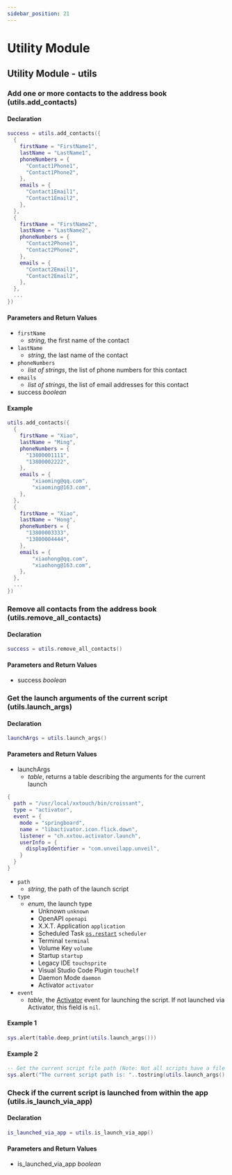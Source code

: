 ```yaml
---
sidebar_position: 21
---
```


# Utility Module

## Utility Module - utils

### Add one or more contacts to the address book \(**utils\.add\_contacts**\)

#### Declaration

```lua
success = utils.add_contacts({
  {
    firstName = "FirstName1",
    lastName = "LastName1",
    phoneNumbers = {
      "Contact1Phone1",
      "Contact1Phone2",
    },
    emails = {
      "Contact1Email1",
      "Contact1Email2",
    },
  },
  {
    firstName = "FirstName2",
    lastName = "LastName2",
    phoneNumbers = {
      "Contact2Phone1",
      "Contact2Phone2",
    },
    emails = {
      "Contact2Email1",
      "Contact2Email2",
    },
  },
  ...
})
```

#### Parameters and Return Values

- `firstName`
  - *string*, the first name of the contact
- `lastName`
  - *string*, the last name of the contact
- `phoneNumbers`
  - *list of strings*, the list of phone numbers for this contact
- `emails`
  - *list of strings*, the list of email addresses for this contact
- success *boolean*

#### Example

```lua title="utils.add_contacts"
utils.add_contacts({
  {
    firstName = "Xiao",
    lastName = "Ming",
    phoneNumbers = {
      "13800001111",
      "13800002222",
    },
    emails = {
        "xiaoming@qq.com",
        "xiaoming@163.com",
    },
  },
  {
    firstName = "Xiao",
    lastName = "Hong",
    phoneNumbers = {
      "13800003333",
      "13800004444",
    },
    emails = {
        "xiaohong@qq.com",
        "xiaohong@163.com",
    },
  },
  ...
})
```

### Remove all contacts from the address book \(**utils\.remove\_all\_contacts**\)

#### Declaration

```lua
success = utils.remove_all_contacts()
```

#### Parameters and Return Values

- success *boolean*

### Get the launch arguments of the current script \(**utils\.launch\_args**\)

#### Declaration

```lua
launchArgs = utils.launch_args()
```

#### Parameters and Return Values

- launchArgs
  - *table*, returns a table describing the arguments for the current launch

```lua title="Structure of launchArgs"
{
  path = "/usr/local/xxtouch/bin/croissant",
  type = "activator",
  event = {
    mode = "springboard",
    name = "libactivator.icon.flick.down",
    listener = "ch.xxtou.activator.launch",
    userInfo = {
      displayIdentifier = "com.unveilapp.unveil",
    }
  }
}
```

- `path`
  - *string*, the path of the launch script
- `type`
  - *enum*, the launch type
    - Unknown `unknown`
    - OpenAPI `openapi`
    - X.X.T. Application `application`
    - Scheduled Task [`os.restart`](../basic-concepts/process-control-flow.md#重启脚本-osrestart) `scheduler`
    - Terminal `terminal`
    - Volume Key `volume`
    - Startup `startup`
    - Legacy IDE `touchsprite`
    - Visual Studio Code Plugin `touchelf`
    - Daemon Mode `daemon`
    - Activator `activator`
- `event`
  - *table*, the [Activator](http://cydia.saurik.com/package/libactivator/) event for launching the script. If not launched via Activator, this field is `nil`.

#### Example 1

```lua title="utils.launch_args"
sys.alert(table.deep_print(utils.launch_args()))
```

#### Example 2

```lua title="utils.launch_args"
-- Get the current script file path (Note: Not all scripts have a file path)
sys.alert("The current script path is: "..tostring(utils.launch_args().path))
```

### Check if the current script is launched from within the app \(**utils\.is\_launch\_via\_app**\)

#### Declaration

```lua
is_launched_via_app = utils.is_launch_via_app()
```

#### Parameters and Return Values

- is_launched_via_app *boolean*
